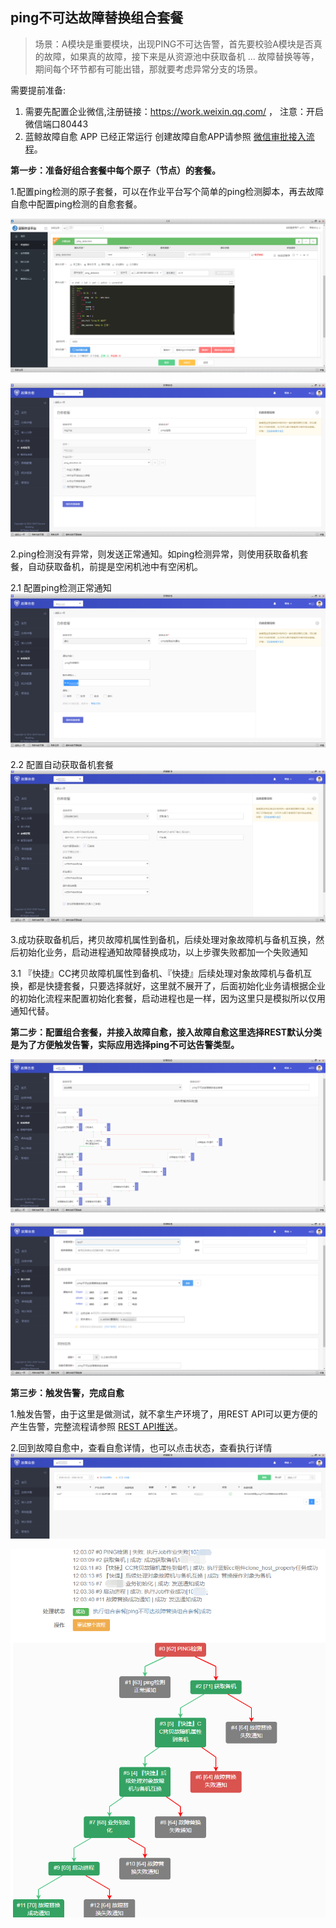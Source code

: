 ## ping不可达故障替换组合套餐

> 场景：A模块是重要模块，出现PING不可达告警，首先要校验A模块是否真的故障，如果真的故障，接下来是从资源池中获取备机 ... 故障替换等等，期间每个环节都有可能出错，那就要考虑异常分支的场景。

需要提前准备:

1. 需要先配置企业微信,注册链接：https://work.weixin.qq.com/ ，
注意：开启微信端口80443
2. 蓝鲸故障自愈 APP 已经正常运行 创建故障自愈APP请参照 [微信审批接入流程](https://docs.bk.tencent.com/product_white_paper/fta/Advanced_Features/WeChat_approval_access_process.html)。

**第一步：准备好组合套餐中每个原子（节点）的套餐。**

1.配置ping检测的原子套餐，可以在作业平台写个简单的ping检测脚本，再去故障自愈中配置ping检测的自愈套餐。

![Alt text](../../assets/20190115071752.png)

![Alt text](../../assets/20190115070423.png)

2.ping检测没有异常，则发送正常通知。如ping检测异常，则使用获取备机套餐，自动获取备机，前提是空闲机池中有空闲机。

2.1 配置ping检测正常通知
![Alt text](../../assets/20190109203901.png)

2.2 配置自动获取备机套餐
![Alt text](../../assets/20190115143958.png)

3.成功获取备机后，拷贝故障机属性到备机，后续处理对象故障机与备机互换，然后初始化业务，启动进程通知故障替换成功，以上步骤失败都加一个失败通知

3.1 『快捷』CC拷贝故障机属性到备机、『快捷』后续处理对象故障机与备机互换，都是快捷套餐，只要选择就好，这里就不展开了，后面初始化业务请根据企业的初始化流程来配置初始化套餐，启动进程也是一样，因为这里只是模拟所以仅用通知代替。

**第二步：配置组合套餐，并接入故障自愈，接入故障自愈这里选择REST默认分类是为了方便触发告警，实际应用选择ping不可达告警类型。**

![Alt text](../../assets/20190115150414.png)

![Alt text](../../assets/20190115150843.png)

**第三步：触发告警，完成自愈**

1.触发告警，由于这里是做测试，就不拿生产环境了，用REST API可以更方便的产生告警，完整流程请参照 [REST API推送](https://docs.bk.tencent.com/product_white_paper/fta/Getting_Started/Integrated_RestAPI_Push.html)。

2.回到故障自愈中，查看自愈详情，也可以点击状态，查看执行详情
![Alt text](../../assets/20190115152554.png)

![Alt text](../../assets/20190115153047.png)

